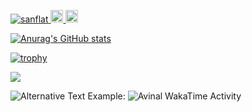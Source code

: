 <p align="left"> 
  <a href="https://github.com/sanflat/sanflat/">
    <img src="https://komarev.com/ghpvc/?username=sanflat" alt="sanflat" />
  </a>
  <a href="https://github.com/sanflat">
    <img height="20" src="https://img.shields.io/github/followers/sanflat?label=follow&logo=github&style=flat" />
  </a>
  <a href="http://qiita.com/sanflat">
    <img height="20" src="https://qiita-badge.apiapi.app/s/sanflat/posts.svg" />
  </a>
</p>

[![Anurag's GitHub stats](https://github-readme-stats.vercel.app/api?username=sanflat&count_private=true&show_icons=true&theme=radical)](https://github.com/anuraghazra/github-readme-stats)

[![trophy](https://github-profile-trophy.vercel.app/?username=sanflat&theme=onedark)](https://github.com/sanflat/github-profile-trophy)

![](https://github-profile-summary-cards.vercel.app/api/cards/profile-details?username=sanflat&theme=nord_bright)

<img src="https://github.com/sanflat/sanflat/blob/main/images/stat.svg" alt="Alternative Text"/>
Example: <img src="https://github.com/avinal/avinal/blob/main/images/stat.svg" alt="Avinal WakaTime Activity"/>
